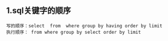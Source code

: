 ## 1.sql关键字的顺序
```
写的顺序：select  from  where group by having order by limit
执行顺序： from where group by select order by limit
```